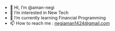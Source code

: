 - 👋 Hi, I’m @aman-negi
- 👀 I’m interested in New Tech 
- 🌱 I’m currently learning Financial Programming
- 📫 How to reach me : negiaman1424@gmail.com

<!---
aman-negi/aman-negi is a ✨ special ✨ repository because its `README.md` (this file) appears on your GitHub profile.
You can click the Preview link to take a look at your changes.
--->
